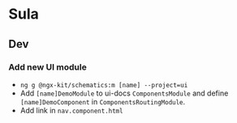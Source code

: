 # Sula

## Dev

### Add new UI module

* `ng g @ngx-kit/schematics:m [name] --project=ui`
* Add `[name]DemoModule` to ui-docs `ComponentsModule` and define `[name]DemoComponent` in `ComponentsRoutingModule`.
* Add link in `nav.component.html`
